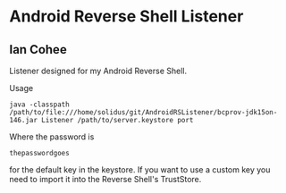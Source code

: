 Android Reverse Shell Listener
==============================
Ian Cohee
--------

Listener designed for my Android Reverse Shell. 

Usage

    java -classpath /path/to/file:///home/solidus/git/AndroidRSListener/bcprov-jdk15on-146.jar Listener /path/to/server.keystore port

Where the password is
    
    thepasswordgoes

for the default key in the keystore. If you want to use a custom key you need to import it into the Reverse Shell's TrustStore.  
